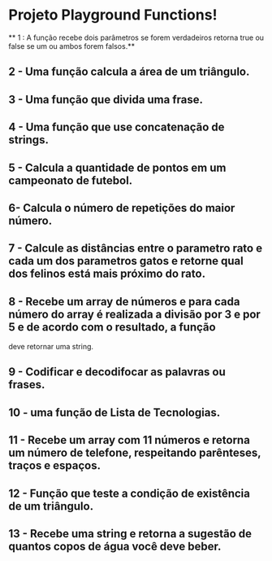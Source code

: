 # Projeto Playground Functions!

** 1 : A função recebe dois parâmetros se forem verdadeiros retorna true ou false se um ou ambos forem falsos.**

## 2 - Uma função calcula a área de um triângulo.

## 3 - Uma função que divida uma frase.

## 4 - Uma função que use concatenação de strings.

## 5 - Calcula a quantidade de pontos em um campeonato de futebol.

## 6-  Calcula o número de repetições do maior número.

## 7 - Calcule as distâncias entre o parametro rato e cada um dos parametros gatos e retorne qual dos felinos está mais próximo do rato.

## 8 - Recebe um array de números e para cada número do array é realizada a divisão por 3 e por 5 e de acordo com o resultado, a função
deve retornar uma string.

## 9 - Codificar e decodifocar as palavras ou frases.

## 10 - uma função de Lista de Tecnologias.

## 11 - Recebe um array com 11 números e retorna um número de telefone, respeitando parênteses, traços e espaços.

## 12 - Função que teste a condição de existência de um triângulo.

## 13 - Recebe uma string e retorna a sugestão de quantos copos de água você deve beber.
